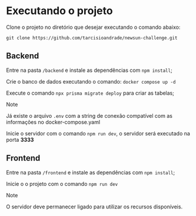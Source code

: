 
# Executando o projeto

Clone o projeto no diretório que desejar executando o comando abaixo:

    git clone https://github.com/tarcisioandrade/newsun-challenge.git

## Backend

Entre na pasta `/backend` e instale as dependências com `npm install`;

Crie o banco de dados executando o comando: `docker compose up -d`

Execute o comando `npx prisma migrate deploy` para criar as tabelas;
>[!NOTE]
>Já existe o arquivo `.env` com a string de conexão compatível com as informações no docker-compose.yaml 

Inicie o servidor com o comando `npm run dev`, o servidor será executado na porta **3333**

## Frontend

Entre na pasta `/frontend` e instale as dependências com `npm install`;

Inicie o o projeto com o comando `npm run dev`

>[!NOTE]
>O servidor deve permanecer ligado para utilizar os recursos disponíveis.
